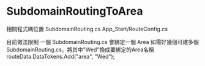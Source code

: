 # SubdomainRoutingToArea

相關程式碼位置
SubdomainRouting.cs
App_Start/RouteConfig.cs

目前做法限制
一個 SubdomainRouting.cs 會綁定一個 Area
如需好幾個可建多個SubdomainRouting.cs，將其中"Wed"換成要綁定的Area名稱
routeData.DataTokens.Add("area", "Wed"); 
